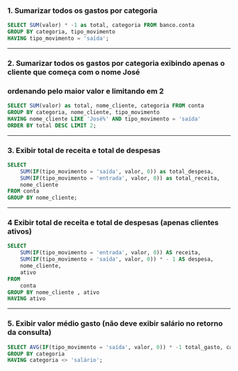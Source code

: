 ### 1. Sumarizar todos os gastos por categoria

```sql
SELECT SUM(valor) * -1 as total, categoria FROM banco.conta
GROUP BY categoria, tipo_movimento
HAVING tipo_movimento = 'saída';
```

---

### 2. Sumarizar todos os gastos por categoria exibindo apenas o cliente que começa com o nome José
### ordenando pelo maior valor e limitando em 2

```sql
SELECT SUM(valor) as total, nome_cliente, categoria FROM conta
GROUP BY categoria, nome_cliente, tipo_movimento
HAVING nome_cliente LIKE 'José%' AND tipo_movimento = 'saída'
ORDER BY total DESC LIMIT 2;
```

---

### 3. Exibir total de receita e total de despesas

```sql
SELECT 
	SUM(IF(tipo_movimento = 'saída', valor, 0)) as total_despesa,
    SUM(IF(tipo_movimento = 'entrada', valor, 0)) as total_receita,
    nome_cliente
FROM conta
GROUP BY nome_cliente;
```

---

### 4 Exibir total de receita e total de despesas (apenas clientes ativos)

```sql
SELECT 
    SUM(IF(tipo_movimento = 'entrada', valor, 0)) AS receita,
    SUM(IF(tipo_movimento = 'saída', valor, 0)) * - 1 AS despesa,
    nome_cliente,
    ativo
FROM
    conta
GROUP BY nome_cliente , ativo
HAVING ativo
```

---

### 5. Exibir valor médio gasto (não deve exibir salário no retorno da consulta)

```sql
SELECT AVG(IF(tipo_movimento = 'saída', valor, 0)) * -1 total_gasto, categoria FROM conta
GROUP BY categoria
HAVING categoria <> 'salário';
```